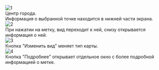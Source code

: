![1](1) <br>
Центр города. <br>
Информация о выбранной точке находится в нижней части экрана. <br>
![2](2) <br>
При нажатии на метку, вид переходит к ней, снизу открывается информация о ней. <br>
![3](3) <br> 
Кнопка "Изменить вид" меняет тип карты.<br>
![4](4) <br>
Кнопка "Подробнее" открывает отдельное окно с более подробной информацией о метке.<br>
